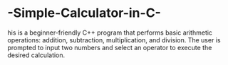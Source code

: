 # -Simple-Calculator-in-C-
his is a beginner-friendly C++ program that performs basic arithmetic operations: addition, subtraction, multiplication, and division. The user is prompted to input two numbers and select an operator to execute the desired calculation.
